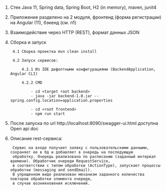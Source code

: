 
1. Стек Java 11, Spring data, Spring Boot, H2 (in memory), maven, junit4
2. Приложение разделено на 2 модуля, фронтенд (форма регистрации) на Angular (11), бэкенд (см. п1)
3. Взаимодействие через HTTP (REST), формат данных JSON
4. Сборка и запуск

        4.1 Сборка проектка mvn clean install
        
        4.2 Запуск сервисов:
        
            4.2.1 Из IDE дефолтными конфигурациями (BackendApplication, Angular CLI)
            
            4.2.2 CMD
            
                - cd <target root backend>
                - java -jar backend-1.0.jar --spring.config.location=application.properties
                
                - cd <root frontend>
                - npm run start
5. После запуска по url http://localhost:8090/swagger-ui.html доступна Open api doc

6. Описание rest-сервиса:

        Сервис на входе получает заявку с пользовательскими данными, сохраняет ее в бд и добавляет в очередь на последующую 
        обработку. Очередь реализована по расписанию (заданный интервал времени). Обработчик очереди RequestService,
        в соответствии с типом обработки (ActionType), запускает процессы обработки (messaging and sendEmail). 
        В упрощенном виде реализован механизм заданного количества повторов обработки элемента очереди, 
        в случае возникновения исключений.
        
